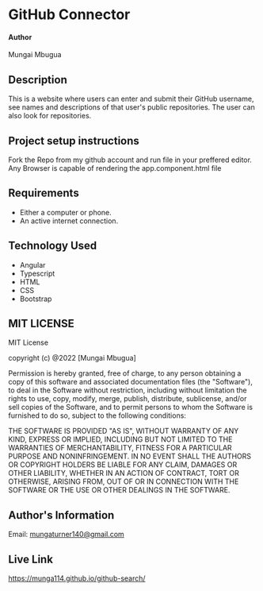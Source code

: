 # GitHub Connector

#### Author
Mungai Mbugua


## Description
This is a website where users can enter and submit their GitHub username, see names and descriptions of that user's public repositories. The user can also look for repositories.

## Project setup instructions
Fork the Repo from my github account and run file in your preffered editor. Any Browser is capable of rendering the app.component.html file

## Requirements
* Either a computer or phone.
* An active internet connection.

## Technology Used
* Angular
* Typescript
* HTML 
* CSS 
* Bootstrap 

## MIT LICENSE
MIT License

copyright (c) @2022 [Mungai Mbugua]

Permission is hereby granted, free of charge, to any person obtaining a copy
of this software and associated documentation files (the "Software"), to deal
in the Software without restriction, including without limitation the rights
to use, copy, modify, merge, publish, distribute, sublicense, and/or sell
copies of the Software, and to permit persons to whom the Software is
furnished to do so, subject to the following conditions:


THE SOFTWARE IS PROVIDED "AS IS", WITHOUT WARRANTY OF ANY KIND, EXPRESS OR
IMPLIED, INCLUDING BUT NOT LIMITED TO THE WARRANTIES OF MERCHANTABILITY,
FITNESS FOR A PARTICULAR PURPOSE AND NONINFRINGEMENT. IN NO EVENT SHALL THE
AUTHORS OR COPYRIGHT HOLDERS BE LIABLE FOR ANY CLAIM, DAMAGES OR OTHER
LIABILITY, WHETHER IN AN ACTION OF CONTRACT, TORT OR OTHERWISE, ARISING FROM,
OUT OF OR IN CONNECTION WITH THE SOFTWARE OR THE USE OR OTHER DEALINGS IN THE
SOFTWARE.

## Author's Information
Email: mungaturner140@gmail.com

## Live Link
https://munga114.github.io/github-search/